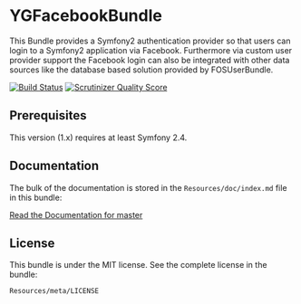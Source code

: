 YGFacebookBundle
=================

This Bundle provides a Symfony2 authentication provider so that users can login to a
Symfony2 application via Facebook. Furthermore via custom user provider support
the Facebook login can also be integrated with other data sources like the
database based solution provided by FOSUserBundle.


[![Build Status](https://secure.travis-ci.org/yguedidi/YGFacebookBundle.png?branch=master)](http://travis-ci.org/yguedidi/YGFacebookBundle)
[![Scrutinizer Quality Score](https://scrutinizer-ci.com/g/yguedidi/YGFacebookBundle/badges/quality-score.png?s=15e53e898985730302ecb079408c7640d3b7291b)](https://scrutinizer-ci.com/g/yguedidi/YGFacebookBundle/)


Prerequisites
-------------

This version (1.x) requires at least Symfony 2.4.


Documentation
-------------

The bulk of the documentation is stored in the `Resources/doc/index.md`
file in this bundle:

[Read the Documentation for master](Resources/doc/index.md)


License
-------

This bundle is under the MIT license. See the complete license in the bundle:

    Resources/meta/LICENSE
